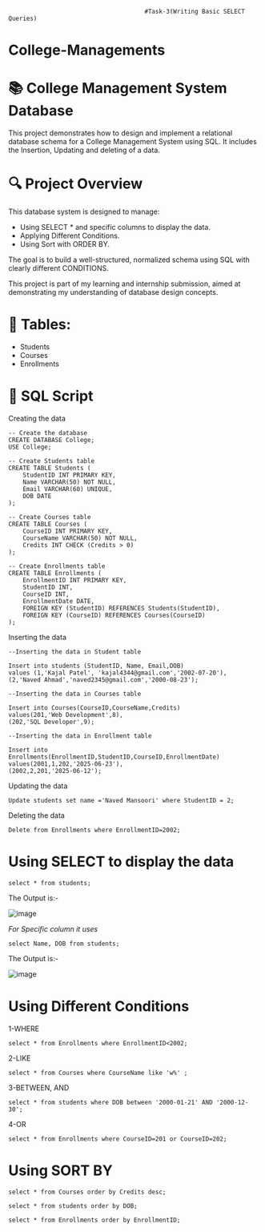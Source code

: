                                           #Task-3(Writing Basic SELECT Queries)
# College-Managements
# 📚 College Management System Database
This project demonstrates how to design and implement a relational database schema for a College Management System using SQL. It includes the Insertion, Updating and deleting of a data.

# 🔍 Project Overview
This database system is designed to manage:

- Using SELECT * and specific columns to display the data.
- Applying Different Conditions.
- Using Sort with ORDER BY.

The goal is to build a well-structured, normalized schema using SQL with clearly different CONDITIONS.

This project is part of my learning and internship submission, aimed at demonstrating my understanding of database design concepts.


# 📌 Tables:
- Students
- Courses
- Enrollments
# 🧾 SQL Script

Creating the data

```
-- Create the database
CREATE DATABASE College;
USE College;

-- Create Students table
CREATE TABLE Students (
    StudentID INT PRIMARY KEY,
    Name VARCHAR(50) NOT NULL,
    Email VARCHAR(60) UNIQUE,
    DOB DATE
);

-- Create Courses table
CREATE TABLE Courses (
    CourseID INT PRIMARY KEY,
    CourseName VARCHAR(50) NOT NULL,
    Credits INT CHECK (Credits > 0)
);

-- Create Enrollments table
CREATE TABLE Enrollments (
    EnrollmentID INT PRIMARY KEY,
    StudentID INT,
    CourseID INT,
    EnrollmentDate DATE,
    FOREIGN KEY (StudentID) REFERENCES Students(StudentID),
    FOREIGN KEY (CourseID) REFERENCES Courses(CourseID)
);
```

Inserting the data

```
--Inserting the data in Student table

Insert into students (StudentID, Name, Email,DOB) 
values (1,'Kajal Patel', 'kajal4344@gmail.com','2002-07-20'),
(2,'Naved Ahmad','naved2345@gmail.com','2000-08-23');

--Inserting the data in Courses table

Insert into Courses(CourseID,CourseName,Credits)
values(201,'Web Development',8),
(202,'SQL Developer',9);

--Inserting the data in Enrollment table

Insert into Enrollments(EnrollmentID,StudentID,CourseID,EnrollmentDate)
values(2001,1,202,'2025-06-23'),
(2002,2,201,'2025-06-12');
```

Updating the data

```
Update students set name ='Naved Mansoori' where StudentID = 2;
```

Deleting the data

```
Delete from Enrollments where EnrollmentID=2002;
```

# Using SELECT to display the data

```
select * from students;
```

The Output is:-

![image](https://github.com/user-attachments/assets/2a1f9695-0bc2-490b-89b8-a17f46d0f8a8)


*For Specific column it uses*

```
select Name, DOB from students;
```

The Output is:-

![image](https://github.com/user-attachments/assets/f3a32f19-20f9-477e-9c94-53672a923dc9)

# Using Different Conditions

1-WHERE

```
select * from Enrollments where EnrollmentID<2002;
```

2-LIKE

```
select * from Courses where CourseName like 'w%' ;
```

3-BETWEEN, AND

```
select * from students where DOB between '2000-01-21' AND '2000-12-30';
```

4-OR

```
select * from Enrollments where CourseID=201 or CourseID=202;
```

# Using SORT BY

```
select * from Courses order by Credits desc;
```
```
select * from students order by DOB;
```
```
select * from Enrollments order by EnrollmentID;
```
